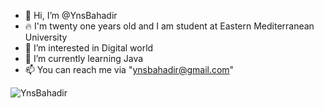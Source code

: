 - 👋 Hi, I’m @YnsBahadir
- 🔥 I'm twenty one years old and I am student at Eastern Mediterranean University
- 👀 I’m interested in Digital world
- 🌱 I’m currently learning Java
- 📫 You can reach me via "ynsbahadir@gmail.com"



<img src="https://github-readme-stats.vercel.app/api?username=YnsBahadir&show_icons=true&count_private=true" alt="YnsBahadir" />
